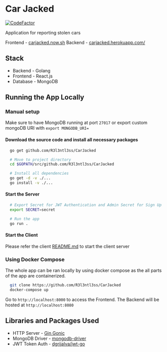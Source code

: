 # Car Jacked

[![CodeFactor](https://www.codefactor.io/repository/github/r3l3ntl3ss/carjacked/badge?s=c6707e33b8272259ab6ee93d5de857e164fb9b77)](https://www.codefactor.io/repository/github/r3l3ntl3ss/carjacked)

Application for reporting stolen cars

Frontend - [carjacked.now.sh](https://carjacked.now.sh)
Backend - [carjacked.herokuapp.com/](https://carjacked.herokuapp.com/)

## Stack

- Backend - Golang
- Frontend - React.js
- Database - MongoDB

## Running the App Locally

### Manual setup

Make sure to have MongoDB running at port `27017` or export custom mongoDB URI with `export MONGODB_URI=`

#### Download the source code and install all necessary packages

```bash
  go get github.com/R3l3ntl3ss/CarJacked

  # Move to project directory
  cd $GOPATH/src/github.com/R3l3ntl3ss/CarJacked

  # Install all dependencies
  go get -d -v ./...
  go install -v ./...
```

#### Start the Server

```bash
  # Export Secret for JWT Authentication and Admin Secret for Sign Up
  export SECRET=secret

  # Run the app
  go run .
```

#### Start the Client

Please refer the client [README.md](./client/README.md) to start the client server

### Using Docker Compose

The whole app can be ran locally by using docker compose as the all parts of the app are containerized.

```bash
  git clone https://github.com/R3l3ntl3ss/CarJacked
  docker-compose up
```

Go to `http://localhost:8000` to access the Frontend. The Backend will be hosted at `http://localhost:8080`

## Libraries and Packages Used

- HTTP Server - [Gin Gonic](https://github.com/gin-gonic/gin)
- MongoDB Driver - [mongodb-driver](https://github.com/mongodb/mongo-go-driver)
- JWT Token Auth - [dgrijalva/jwt-go](https://github/dgrijalva/jwt-go)
